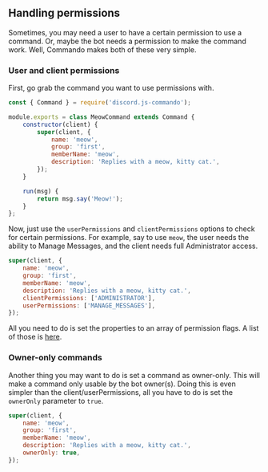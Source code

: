 ## Handling permissions

Sometimes, you may need a user to have a certain permission to use a command. Or, maybe the bot needs a permission to make the command work. Well, Commando makes both of these very simple.

### User and client permissions

First, go grab the command you want to use permissions with.

```js
const { Command } = require('discord.js-commando');

module.exports = class MeowCommand extends Command {
	constructor(client) {
		super(client, {
			name: 'meow',
			group: 'first',
			memberName: 'meow',
			description: 'Replies with a meow, kitty cat.',
		});
	}

	run(msg) {
		return msg.say('Meow!');
	}
};
```

Now, just use the `userPermissions` and `clientPermissions` options to check for certain permissions. For example, say to use `meow`, the user needs the ability to Manage Messages, and the client needs full Administrator access.

<!-- eslint-skip -->

```js
super(client, {
	name: 'meow',
	group: 'first',
	memberName: 'meow',
	description: 'Replies with a meow, kitty cat.',
	clientPermissions: ['ADMINISTRATOR'],
	userPermissions: ['MANAGE_MESSAGES'],
});
```

All you need to do is set the properties to an array of permission flags. A list of those is [here](https://discord.js.org/#/docs/main/stable/class/Permissions?scrollTo=s-FLAGS).

### Owner-only commands

Another thing you may want to do is set a command as owner-only. This will make a command only usable by the bot owner(s). Doing this is even simpler than the client/userPermissions, all you have to do is set the `ownerOnly` parameter to `true`.

<!-- eslint-skip -->

```js
super(client, {
	name: 'meow',
	group: 'first',
	memberName: 'meow',
	description: 'Replies with a meow, kitty cat.',
	ownerOnly: true,
});
```
